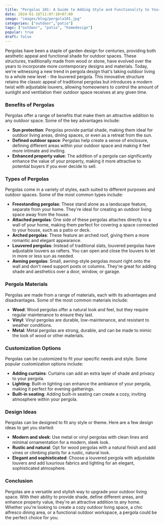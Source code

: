 ```yaml
---
title: "Pergolas 101: A Guide to Adding Style and Functionality to Your Outdoor Space"
date: 2024-01-16T11:07:10+07:00
image: "images/blog/pergola101.jpg"
categories: ["outdoor","patio"]
tags: ["outdoor", "patio", "homedesign"]
popular: true
draft: false
---
```


Pergolas have been a staple of garden design for centuries, providing both aesthetic appeal and functional shade for outdoor spaces. These structures, traditionally made from wood or stone, have evolved over the years to incorporate more contemporary designs and materials. Today, we're witnessing a new trend in pergola design that's taking outdoor living to a whole new level - the louvered pergola. This innovative structure retains the classic appeal of traditional pergolas but introduces a modern twist with adjustable louvers, allowing homeowners to control the amount of sunlight and ventilation their outdoor space receives at any given time.

### Benefits of Pergolas
Pergolas offer a range of benefits that make them an attractive addition to any outdoor space. Some of the key advantages include:
- **Sun protection**: Pergolas provide partial shade, making them ideal for outdoor living areas, dining spaces, or even as a retreat from the sun.
- **Defined outdoor space**: Pergolas help create a sense of enclosure, defining different areas within your outdoor space and making it feel more intimate and inviting.
- **Enhanced property value**: The addition of a pergola can significantly enhance the value of your property, making it more attractive to potential buyers if you ever decide to sell.

### Types of Pergolas
Pergolas come in a variety of styles, each suited to different purposes and outdoor spaces. Some of the most common types include:
- **Freestanding pergolas**: These stand alone as a landscape feature, separate from your home. They're ideal for creating an outdoor living space away from the house.
- **Attached pergolas**: One side of these pergolas attaches directly to a wall of your home, making them perfect for covering a space connected to your house, such as a patio or deck.
- **Arched pergolas**: These feature an arched roof, giving them a more romantic and elegant appearance.
- **Louvered pergolas**: Instead of traditional slats, louvered pergolas have adjustable louvers as rafters. You can open and close the louvers to let in more or less sun as needed.
- **Awning pergolas**: Small, awning-style pergolas mount right onto the wall and don't need support posts or columns. They're great for adding shade and aesthetics over a door, window, or garage.

### Pergola Materials
Pergolas are made from a range of materials, each with its advantages and disadvantages. Some of the most common materials include:

- **Wood**: Wood pergolas offer a natural look and feel, but they require regular maintenance to ensure they last.
- **Vinyl**: Vinyl pergolas are durable, low-maintenance, and resistant to weather conditions.
- **Metal**: Metal pergolas are strong, durable, and can be made to mimic the look of wood or other materials.

### Customization Options
Pergolas can be customized to fit your specific needs and style. Some popular customization options include:
- **Adding curtains**: Curtains can add an extra layer of shade and privacy to your pergola.
- **Lighting**: Built-in lighting can enhance the ambiance of your pergola, making it perfect for evening gatherings.
- **Built-in seating**: Adding built-in seating can create a cozy, inviting atmosphere within your pergola.

### Design Ideas
Pergolas can be designed to fit any style or theme. Here are a few design ideas to get you started:
- **Modern and sleek**: Use metal or vinyl pergolas with clean lines and minimal ornamentation for a modern, sleek look.
- **Rustic and natural**: Opt for wood pergolas with a natural finish and add vines or climbing plants for a rustic, natural look.
- **Elegant and sophisticated**: Choose a louvered pergola with adjustable louvers and add luxurious fabrics and lighting for an elegant, sophisticated atmosphere.

### Conclusion
Pergolas are a versatile and stylish way to upgrade your outdoor living space. With their ability to provide shade, define different areas, and enhance property value, they're an attractive addition to any home. Whether you're looking to create a cozy outdoor living space, a chic alfresco dining area, or a functional outdoor workspace, a pergola could be the perfect choice for you.
```
